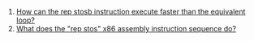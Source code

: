  1. [How can the rep stosb instruction execute faster than the equivalent loop?](https://stackoverflow.com/questions/33480999/how-can-the-rep-stosb-instruction-execute-faster-than-the-equivalent-loop)
 2. [What does the "rep stos" x86 assembly instruction sequence do?](https://stackoverflow.com/questions/3818856/what-does-the-rep-stos-x86-assembly-instruction-sequence-do)
